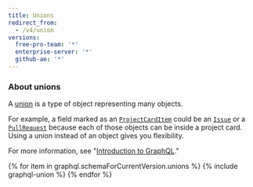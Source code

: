 ```yaml
---
title: Unions
redirect_from:
  - /v4/union
versions:
  free-pro-team: '*'
  enterprise-server: '*'
  github-ae: '*'
---
```


### About unions

A [union](https://graphql.github.io/graphql-spec/June2018/#sec-Unions) is a type of object representing many objects.

For example, a field marked as an [`ProjectCardItem`](/v4/union/projectcarditem/) could be an [`Issue`](/v4/object/issue/) or a [`PullRequest`](/v4/object/pullrequest/) because each of those objects can be inside a project card. Using a union instead of an object gives you flexibility.

For more information, see "[Introduction to GraphQL](/v4/guides/intro-to-graphql)."

{% for item in graphql.schemaForCurrentVersion.unions %}
  {% include graphql-union %}
{% endfor %}
